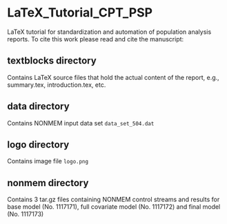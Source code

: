 # LaTeX_Tutorial_CPT_PSP
LaTeX tutorial for standardization and automation of population analysis reports. To cite this work please read and cite the manuscript:
## textblocks directory
Contains LaTeX source files that hold the actual content of the report, e.g., summary.tex, introduction.tex, etc.
## data directory
Contains NONMEM input data set `data_set_504.dat`
## logo directory
Contains image file `logo.png`
## nonmem directory
Contains 3 tar.gz files containing NONMEM control streams and results for base model (No. 1117171), full covariate model (No. 1117172) and final model (No. 1117173)
